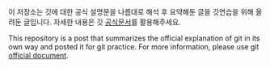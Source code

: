 이 저장소는 깃에 대한 공식 설명문을 나름대로 해석 후 요약해둔 글을 깃연습을 위해 올려둔 글입니다. 자세한 내용은 깃 [공식문서](https://git-scm.com)를 활용해주세요.



This repository is a post that summarizes the official explanation of git in its own way and posted it for git practice. For more information, please use git [official document](https://git-scm.com).

